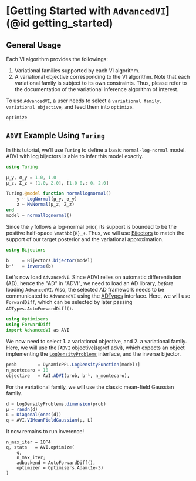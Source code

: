 
# [Getting Started with `AdvancedVI`](@id getting_started)

## General Usage
Each VI algorithm provides the followings:
1. Variational families supported by each VI algorithm.
2. A variational objective corresponding to the VI algorithm.
Note that each variational family is subject to its own constraints.
Thus, please refer to the documentation of the variational inference algorithm of interest. 

To use `AdvancedVI`, a user needs to select a `variational family`, `variational objective`,  and feed them into `optimize`.

```@docs
optimize
```

## `ADVI` Example Using `Turing`

In this tutorial, we'll use `Turing` to define a basic `normal-log-normal` model.
ADVI with log bijectors is able to infer this model exactly.
```julia
using Turing

μ_y, σ_y = 1.0, 1.0
μ_z, Σ_z = [1.0, 2.0], [1.0 0.; 0. 2.0]

Turing.@model function normallognormal()
    y ~ LogNormal(μ_y, σ_y)
    z ~ MvNormal(μ_z, Σ_z)
end
model = normallognormal()
```

Since the `y` follows a log-normal prior, its support is bounded to be the positive half-space ``\mathbb{R}_+``.
Thus, we will use [Bijectors](https://github.com/TuringLang/Bijectors.jl) to match the support of our target posterior and the variational approximation.
```julia
using Bijectors

b     = Bijectors.bijector(model)
b⁻¹   = inverse(b)
```

Let's now load `AdvancedVI`.
Since ADVI relies on automatic differentiation (AD), hence the "AD" in "ADVI", we need to load an AD library, *before* loading `AdvancedVI`.
Also, the selected AD framework needs to be communicated to `AdvancedVI` using the [ADTypes](https://github.com/SciML/ADTypes.jl) interface.
Here, we will use `ForwardDiff`, which can be selected by later passing `ADTypes.AutoForwardDiff()`.
```julia
using Optimisers
using ForwardDiff
import AdvancedVI as AVI
```
We now need to select 1. a variational objective, and 2. a variational family.
Here, we will use the [`ADVI` objective](@ref advi), which expects an object implementing the [`LogDensityProblems`](https://github.com/tpapp/LogDensityProblems.jl) interface, and the inverse bijector.
```julia
prob        = DynamicPPL.LogDensityFunction(model)]
n_montecaro = 10
objective   = AVI.ADVI(prob, b⁻¹, n_montecaro),
```
For the variational family, we will use the classic mean-field Gaussian family.
```julia
d = LogDensityProblems.dimension(prob)
μ = randn(d)
L = Diagonal(ones(d))
q = AVI.VIMeanFieldGaussian(μ, L)
```
It now remains to run inverence!
```
n_max_iter = 10^4
q, stats   = AVI.optimize(
    q,
    n_max_iter;
    adbackend = AutoForwardDiff(),
    optimizer = Optimisers.Adam(1e-3)
)
```
